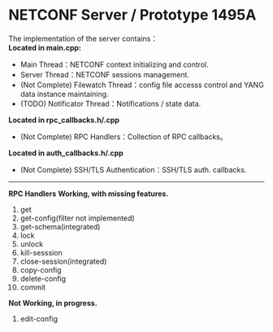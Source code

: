 # NETCONF Server / Prototype 1495A
  
The implementation of the server contains：  
**Located in main.cpp:**
 - Main Thread：NETCONF context initializing and control.
 - Server Thread：NETCONF sessions management.
 - (Not Complete) Filewatch Thread：config file accesss control and YANG data instance maintaining.
 - (TODO) Notificator Thread：Notifications / state data.

**Located in rpc_callbacks.h/.cpp**
 - (Not Complete) RPC Handlers：Collection of RPC callbacks。

**Located in auth_callbacks.h/.cpp**
 - (Not Complete) SSH/TLS Authentication：SSH/TLS auth. callbacks.
---------
**RPC Handlers**
 **Working, with missing features.**
 1. get
 2. get-config(filter not implemented)
 3. get-schema(integrated)
 4. lock
 5. unlock
 6. kill-sesssion
 7. close-session(integrated)
 8. copy-config
 9. delete-config
 10. commit
 
 **Not Working, in progress.**  
 1. edit-config
